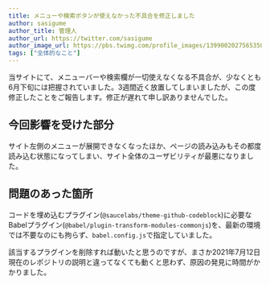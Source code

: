 ```yaml
---
title: メニューや検索ボタンが使えなかった不具合を修正しました
author: sasigume
author_title: 管理人
author_url: https://twitter.com/sasigume
author_image_url: https://pbs.twimg.com/profile_images/1399002027565350914/kv4sWMwT_400x400.jpg
tags: ["全体的なこと"]
---
```


当サイトにて、メニューバーや検索欄が一切使えなくなる不具合が、少なくとも6月下旬には把握されていました。3週間近く放置してしまいましたが、この度修正したことをご報告します。修正が遅れて申し訳ありませんでした。

<!--truncate-->

## 今回影響を受けた部分

サイト左側のメニューが展開できなくなったほか、ページの読み込みもその都度読み込む状態になってしまい、サイト全体のユーザビリティが最悪になりました。

## 問題のあった箇所

コードを埋め込むプラグイン(`@saucelabs/theme-github-codeblock`)に必要なBabelプラグイン(`@babel/plugin-transform-modules-commonjs`)を、最新の環境では不要なのにも拘らず、`babel.config.js`で指定していました。

該当するプラグインを削除すれば動いたと思うのですが、まさか2021年7月12日現在のレポジトリの説明と違ってなくても動くと思わず、原因の発見に時間がかかりました。
